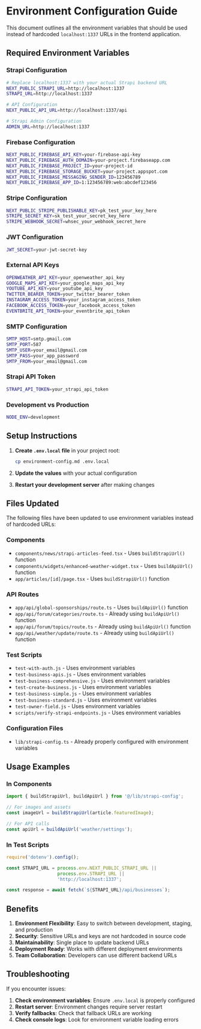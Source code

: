 # Environment Configuration Guide

This document outlines all the environment variables that should be used instead of hardcoded `localhost:1337` URLs in the frontend application.

## Required Environment Variables

### Strapi Configuration
```bash
# Replace localhost:1337 with your actual Strapi backend URL
NEXT_PUBLIC_STRAPI_URL=http://localhost:1337
STRAPI_URL=http://localhost:1337

# API Configuration
NEXT_PUBLIC_API_URL=http://localhost:1337/api

# Strapi Admin Configuration
ADMIN_URL=http://localhost:1337
```

### Firebase Configuration
```bash
NEXT_PUBLIC_FIREBASE_API_KEY=your-firebase-api-key
NEXT_PUBLIC_FIREBASE_AUTH_DOMAIN=your-project.firebaseapp.com
NEXT_PUBLIC_FIREBASE_PROJECT_ID=your-project-id
NEXT_PUBLIC_FIREBASE_STORAGE_BUCKET=your-project.appspot.com
NEXT_PUBLIC_FIREBASE_MESSAGING_SENDER_ID=123456789
NEXT_PUBLIC_FIREBASE_APP_ID=1:123456789:web:abcdef123456
```

### Stripe Configuration
```bash
NEXT_PUBLIC_STRIPE_PUBLISHABLE_KEY=pk_test_your_key_here
STRIPE_SECRET_KEY=sk_test_your_secret_key_here
STRIPE_WEBHOOK_SECRET=whsec_your_webhook_secret_here
```

### JWT Configuration
```bash
JWT_SECRET=your-jwt-secret-key
```

### External API Keys
```bash
OPENWEATHER_API_KEY=your_openweather_api_key
GOOGLE_MAPS_API_KEY=your_google_maps_api_key
YOUTUBE_API_KEY=your_youtube_api_key
TWITTER_BEARER_TOKEN=your_twitter_bearer_token
INSTAGRAM_ACCESS_TOKEN=your_instagram_access_token
FACEBOOK_ACCESS_TOKEN=your_facebook_access_token
EVENTBRITE_API_TOKEN=your_eventbrite_api_token
```

### SMTP Configuration
```bash
SMTP_HOST=smtp.gmail.com
SMTP_PORT=587
SMTP_USER=your_email@gmail.com
SMTP_PASS=your_app_password
SMTP_FROM=your_email@gmail.com
```

### Strapi API Token
```bash
STRAPI_API_TOKEN=your_strapi_api_token
```

### Development vs Production
```bash
NODE_ENV=development
```

## Setup Instructions

1. **Create `.env.local` file** in your project root:
   ```bash
   cp environment-config.md .env.local
   ```

2. **Update the values** with your actual configuration

3. **Restart your development server** after making changes

## Files Updated

The following files have been updated to use environment variables instead of hardcoded URLs:

### Components
- `components/news/strapi-articles-feed.tsx` - Uses `buildStrapiUrl()` function
- `components/widgets/enhanced-weather-widget.tsx` - Uses `buildApiUrl()` function
- `app/articles/[id]/page.tsx` - Uses `buildStrapiUrl()` function

### API Routes
- `app/api/global-sponsorships/route.ts` - Uses `buildApiUrl()` function
- `app/api/forum/categories/route.ts` - Already using `buildApiUrl()` function
- `app/api/forum/topics/route.ts` - Already using `buildApiUrl()` function
- `app/api/weather/update/route.ts` - Already using `buildApiUrl()` function

### Test Scripts
- `test-with-auth.js` - Uses environment variables
- `test-business-apis.js` - Uses environment variables
- `test-business-comprehensive.js` - Uses environment variables
- `test-create-business.js` - Uses environment variables
- `test-business-simple.js` - Uses environment variables
- `test-business-standard.js` - Uses environment variables
- `test-owner-field.js` - Uses environment variables
- `scripts/verify-strapi-endpoints.js` - Uses environment variables

### Configuration Files
- `lib/strapi-config.ts` - Already properly configured with environment variables

## Usage Examples

### In Components
```typescript
import { buildStrapiUrl, buildApiUrl } from '@/lib/strapi-config';

// For images and assets
const imageUrl = buildStrapiUrl(article.featuredImage);

// For API calls
const apiUrl = buildApiUrl('weather/settings');
```

### In Test Scripts
```javascript
require('dotenv').config();

const STRAPI_URL = process.env.NEXT_PUBLIC_STRAPI_URL || 
                   process.env.STRAPI_URL || 
                   'http://localhost:1337';

const response = await fetch(`${STRAPI_URL}/api/businesses`);
```

## Benefits

1. **Environment Flexibility**: Easy to switch between development, staging, and production
2. **Security**: Sensitive URLs and keys are not hardcoded in source code
3. **Maintainability**: Single place to update backend URLs
4. **Deployment Ready**: Works with different deployment environments
5. **Team Collaboration**: Developers can use different backend URLs

## Troubleshooting

If you encounter issues:

1. **Check environment variables**: Ensure `.env.local` is properly configured
2. **Restart server**: Environment changes require server restart
3. **Verify fallbacks**: Check that fallback URLs are working
4. **Check console logs**: Look for environment variable loading errors 